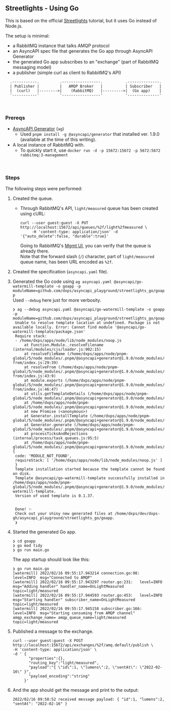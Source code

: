 ## Streetlights - Using Go

This is based on the official [Streetlights](https://www.asyncapi.com/docs/tutorials/streetlights) tutorial, but it uses Go instead of Node.js.

The setup is minimal:
- a RabbitMQ instance that talks AMQP protocol
- an AsyncAPI spec file that generates the Go app through AsyncAPI Generator
- the generated Go app subscribes to an "exchange" (part of RabbitMQ messaging model)
- a publisher (simple curl as client to RabbitMQ's API)
```
  .-----------.         .-----------------.          .--------------.
  | Publisher |         |   AMQP Broker   |          | Subscriber   |
  |  (curl)   |-------->|    (RabbitMQ)   |--------->|  (Go app)    |
  '-----------'         '-----------------'          '--------------'
```


<br/>

### Prereqs

- [AsyncAPI Generator](https://github.com/asyncapi/generator/) (`ag`)
  - Used `pnpm install -g @asyncapi/generator` that installed ver. 1.9.0 (available at the time of this writing).
- A local instance of RabbitMQ with.
  - To quickly start it, use `docker run -d -p 15672:15672 -p 5672:5672 rabbitmq:3-management`


<br/>

### Steps

The following steps were performed:

1. Created the queue.
   - Through RabbitMQ's API, `light/measured` queue has been created using cURL:<br/>
     ```shell
     curl --user guest:guest -X PUT http://localhost:15672/api/queues/%2f/light%2fmeasured \
          -H 'content-type: application/json' -d '{"auto_delete":false, "durable":true}'
     ```
     Going to RabbitMQ's [Mgmt UI](http://localhost:15672/), you can verify that the queue is already there.<br/>
     Note that the forward slash (`/`) character, part of `light/measured` queue name, has been URL encoded as `%2f`.<br/>
   
2. Created the specification (`asyncapi.yaml` file).
   
3. Generated the Go code using `ag asyncapi.yaml @asyncapi/go-watermill-template -o goapp -p moduleName=github.com/dxps/asyncapi_playground/streetlights_go/goapp` <br/>
   Used `--debug` here just for more verbosity.
   ```shell
   ❯ ag --debug asyncapi.yaml @asyncapi/go-watermill-template -o goapp -p moduleName=github.com/dxps/asyncapi_playground/streetlights_go/goapp
    Unable to resolve template location at undefined. Package is not available locally. Error: Cannot find module '@asyncapi/go-watermill-template/package.json'
    Require stack:
    - /home/dxps/apps/node/lib/node_modules/noop.js
        at Function.Module._resolveFilename (internal/modules/cjs/loader.js:902:15)
        at resolveFileName (/home/dxps/apps/node/pnpm-global/5/node_modules/.pnpm/@asyncapi+generator@1.9.0/node_modules/@asyncapi/generator/node_modules/resolve-from/index.js:29:39)
        at resolveFrom (/home/dxps/apps/node/pnpm-global/5/node_modules/.pnpm/@asyncapi+generator@1.9.0/node_modules/@asyncapi/generator/node_modules/resolve-from/index.js:43:9)
        at module.exports (/home/dxps/apps/node/pnpm-global/5/node_modules/.pnpm/@asyncapi+generator@1.9.0/node_modules/@asyncapi/generator/node_modules/resolve-from/index.js:46:47)
        at utils.getTemplateDetails (/home/dxps/apps/node/pnpm-global/5/node_modules/.pnpm/@asyncapi+generator@1.9.0/node_modules/@asyncapi/generator/lib/utils.js:190:30)
        at /home/dxps/apps/node/pnpm-global/5/node_modules/.pnpm/@asyncapi+generator@1.9.0/node_modules/@asyncapi/generator/lib/generator.js:367:26
        at new Promise (<anonymous>)
        at Generator.installTemplate (/home/dxps/apps/node/pnpm-global/5/node_modules/.pnpm/@asyncapi+generator@1.9.0/node_modules/@asyncapi/generator/lib/generator.js:360:12)
        at Generator.generate (/home/dxps/apps/node/pnpm-global/5/node_modules/.pnpm/@asyncapi+generator@1.9.0/node_modules/@asyncapi/generator/lib/generator.js:180:73)
        at processTicksAndRejections (internal/process/task_queues.js:95:5)
        at /home/dxps/apps/node/pnpm-global/5/node_modules/.pnpm/@asyncapi+generator@1.9.0/node_modules/@asyncapi/generator/cli.js:154:9 {
    code: 'MODULE_NOT_FOUND',
    requireStack: [ '/home/dxps/apps/node/lib/node_modules/noop.js' ]
    }
    Template installation started because the template cannot be found on disk.
    Template @asyncapi/go-watermill-template successfully installed in /home/dxps/apps/node/pnpm-global/5/node_modules/.pnpm/@asyncapi+generator@1.9.0/node_modules/@asyncapi/generator/node_modules/@asyncapi/go-watermill-template.
    Version of used template is 0.1.37.


    Done! ✨
    Check out your shiny new generated files at /home/dxps/dev/dxps-gh/asyncapi_playground/streetlights_go/goapp.
    ❯
   ```

4. Started the generated Go app.
    ```shell
    ❯ cd goapp
    ❯ go mod tidy
    ❯ go run main.go
    ```
    The app startup should look like this:
    ```shell
    ❯ go run main.go 
    [watermill] 2022/02/16 09:55:17.943214 connection.go:98: 	level=INFO  msg="Connected to AMQP" 
    [watermill] 2022/02/16 09:55:17.943297 router.go:231: 	level=INFO  msg="Adding handler" handler_name=OnLightMeasured topic=light/measured 
    [watermill] 2022/02/16 09:55:17.944593 router.go:453: 	level=INFO  msg="Starting handler" subscriber_name=OnLightMeasured topic=light/measured 
    [watermill] 2022/02/16 09:55:17.945158 subscriber.go:166: 	level=INFO  msg="Starting consuming from AMQP channel" amqp_exchange_name= amqp_queue_name=light/measured topic=light/measured 

    ```

5. Published a message to the exchange.<br/>
   ```shell
   curl --user guest:guest -X POST http://localhost:15672/api/exchanges/%2f/amq.default/publish \
   -H 'content-type: application/json' \
   -d ' {
          "properties":{},
          "routing_key":"light/measured",
          "payload":"{ \"id\":1, \"lumens\":2, \"sentAt\": \"2022-02-16\" }",
          "payload_encoding":"string"
        }'
   ```
6. And the app should get the message and print to the output:
   ```
   2022/02/16 09:58:52 received message payload: { "id":1, "lumens":2, "sentAt": "2022-02-16" }
   ```


<br/>
